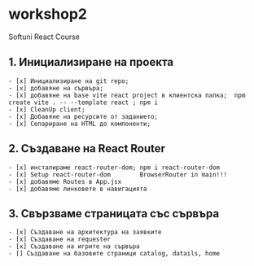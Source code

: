 # workshop2
Softuni React Course

## 1. Инициализиране на проекта
    - [x] Инициализиране на git repo;
    - [x] добавяне на сървъра;
    - [x] добавяне на base vite react project в клиентска папка;  npm create vite . -- --template react ; npm i
    - [x] CleanUp client;
    - [x] Добавяне на ресурсите от заданието;
    - [x] Сепариране на HTML до компоненти;
## 2. Създаване на React Router
    - [x] инсталираме react-router-dom; npm i react-router-dom
    - [x] Setup react-router-dom        BrowserRouter in main!!!
    - [x] добавяме Routes в App.jsx
    - [x] добавяме линковете в навигацията
## 3. Свързваме страницата със сървъра
    - [x] Създаване на архитектура на заявките
    - [x] Създаване на requester
    - [x] Създаване на игрите на сървъра
    - [] Създаване на базовите страници catalog, datails, home